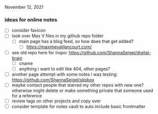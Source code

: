 November 12, 2021

### ideas for online notes
- [ ] consider favicon
- [ ] look over Max V files in my github repo folder
	- [ ] main page has a blog feed, so how does that get added?
		- [ ] https://maximevaillancourt.com/
- [ ] see old repo here for inspo: https://github.com/ShannaSeigel/digital-brain
	- [ ] cname
	- [ ] anything i want to edit like 404, other pages?
- [ ] another page attempt with some notes i was testing: https://github.com/ShannaSeigel/slipbox
- [ ] maybe contact people that starred my other repos with new one? otherwise might delete or make something private that someone used for a reference
- [ ] review tags on other projects and copy over
- [ ] consider template for notes vault to auto include basic frontmatter
